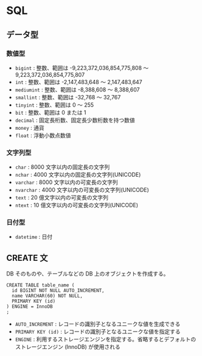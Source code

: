 # SQL

## データ型

### 数値型

- `bigint` : 整数、範囲は -9,223,372,036,854,775,808 ～ 9,223,372,036,854,775,807
- `int` : 整数、範囲は -2,147,483,648 ～ 2,147,483,647
- `mediumint` : 整数、範囲は -8,388,608 ～ 8,388,607
- `smallint` : 整数、範囲は -32,768 ～ 32,767
- `tinyint` : 整数、範囲は 0 ～ 255
- `bit` : 整数、範囲は 0 または 1
- `decimal` : 固定長桁数、固定長少数桁数を持つ数値
- `money` : 通貨
- `float` : 浮動小数点数値

### 文字列型

- `char` : 8000 文字以内の固定長の文字列
- `nchar` : 4000 文字以内の固定長の文字列(UNICODE)
- `varchar` : 8000 文字以内の可変長の文字列
- `nvarchar` : 4000 文字以内の可変長の文字列(UNICODE)
- `text` : 20 億文字以内の可変長の文字列
- `ntext` : 10 億文字以内の可変長の文字列(UNICODE)

### 日付型

- `datetime` : 日付

## CREATE 文

DB そのものや、テーブルなどの DB 上のオブジェクトを作成する。

```
CREATE TABLE table_name (
  id BIGINT NOT NULL AUTO_INCREMENT,
  name VARCHAR(60) NOT NULL,
  PRIMARY KEY (id)
) ENGINE = InnoDB
;
```

- `AUTO_INCREMENT` : レコードの識別子となるユニークな値を生成できる
- `PRIMARY KEY (id)` : レコードの識別子となるユニークな値を指定する
- `ENGINE` : 利用するストレージエンジンを指定する。省略するとデフォルトのストレージエンジン (InnoDB) が使用される
